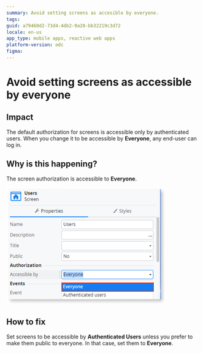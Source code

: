 ```yaml
---
summary: Avoid setting screens as accesible by everyone. 
tags: 
guid: a79460d2-73d4-4db2-9a28-bb32219c3d72
locale: en-us
app_type: mobile apps, reactive web apps
platform-version: odc
figma: 
---
```


# Avoid setting screens as accessible by everyone

## Impact

The default authorization for screens is accessible only by authenticated users. When you change it to be accessible by **Everyone**, any end-user can log in.

## Why is this happening?

The screen authorization is accessible to **Everyone**. 

![Screen authorization settings showing the option to set accessibility to Everyone or Authenticated Users.](./images/odcs-accessible-everyone.png "Screen Authorization Settings")

## How to fix

Set screens to be accessible by **Authenticated Users** unless you prefer to make them public to everyone. In that case, set them to **Everyone**. 

